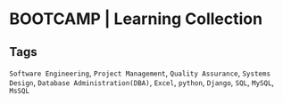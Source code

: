 # BOOTCAMP | Learning Collection

## Tags
``Software Engineering``, ``Project Management``, ``Quality Assurance``, ``Systems Design``, ``Database Administration(DBA)``, ``Excel``, ``python``, ``Django``, ``SQL``, ``MySQL``, ``MsSQL``

